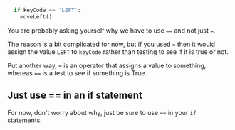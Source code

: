 ```python
  if keyCode == 'LEFT':
    moveLeft()
```

You are probably asking yourself why we have to use `==` and not just `=`.

The reason is a bit complicated for now, but if you used `=` then it would assign the value `LEFT` to `keyCode` rather than testing to see if it is true or not.

Put another way, `=` is an operator that assigns a value to something, whereas `==` is a test to see if something is True.

## Just use == in an if statement
For now, don't worry about why, just be sure to use `==` in your `if` statements.

